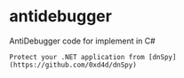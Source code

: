 # antidebugger
AntiDebugger code for implement in C#

    Protect your .NET application from [dnSpy](https://github.com/0xd4d/dnSpy)
